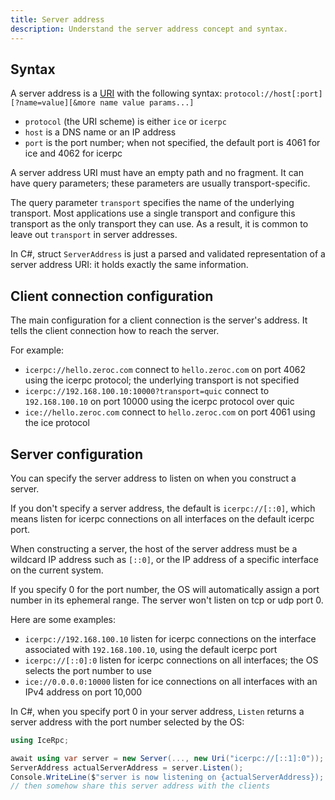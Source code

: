 ```yaml
---
title: Server address
description: Understand the server address concept and syntax.
---
```


## Syntax

A server address is a [URI](https://www.rfc-editor.org/rfc/rfc3986.html) with the following syntax:
`protocol://host[:port][?name=value][&more name value params...]`

- `protocol` (the URI scheme) is either `ice` or `icerpc`
- `host` is a DNS name or an IP address
- `port` is the port number; when not specified, the default port is 4061 for ice and 4062 for icerpc

A server address URI must have an empty path and no fragment. It can have query parameters; these parameters are usually
transport-specific.

The query parameter `transport` specifies the name of the underlying transport. Most applications use a single transport
and configure this transport as the only transport they can use. As a result, it is common to leave out `transport`
in server addresses.

In C#, struct `ServerAddress` is just a parsed and validated representation of a server address URI: it holds exactly
the same information.

## Client connection configuration

The main configuration for a client connection is the server's address. It tells the client connection how to reach the
server.

For example:

- `icerpc://hello.zeroc.com` connect to `hello.zeroc.com` on port 4062 using the
   icerpc protocol; the underlying transport is not specified
- `icerpc://192.168.100.10:10000?transport=quic` connect to `192.168.100.10` on
   port 10000 using the icerpc protocol over quic
- `ice://hello.zeroc.com` connect to `hello.zeroc.com` on port 4061 using the
   ice protocol

## Server configuration

You can specify the server address to listen on when you construct a server.

If you don't specify a server address, the default is `icerpc://[::0]`, which means listen for icerpc connections on
all interfaces on the default icerpc port.

When constructing a server, the host of the server address must be a wildcard IP address such as `[::0]`, or the IP
address of a specific interface on the current system.

If you specify 0 for the port number, the OS will automatically assign a port number in its ephemeral range. The
server won't listen on tcp or udp port 0.

Here are some examples:

- `icerpc://192.168.100.10`
listen for icerpc connections on the interface associated with `192.168.100.10`, using the default icerpc port
- `icerpc://[::0]:0`
listen for icerpc connections on all interfaces; the OS selects the port number to use
- `ice://0.0.0.0:10000`
listen for ice connections on all interfaces with an IPv4 address on port 10,000

In C#, when you specify port 0 in your server address, `Listen` returns a server address with the port number selected
by the OS:

```csharp
using IceRpc;

await using var server = new Server(..., new Uri("icerpc://[::1]:0"));
ServerAddress actualServerAddress = server.Listen();
Console.WriteLine($"server is now listening on {actualServerAddress}); // shows actual port
// then somehow share this server address with the clients
```
